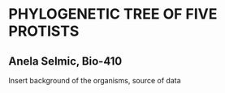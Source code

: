 # PHYLOGENETIC TREE OF FIVE PROTISTS
## Anela Selmic, Bio-410
Insert background of the organisms, source of data
